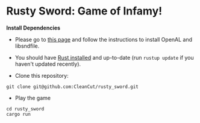 Rusty Sword: Game of Infamy!
============================

**Install Dependencies**

- Please go to [this page](https://github.com/jhasse/ears#building)
  and follow the instructions to install OpenAL and libsndfile.

- You should have [Rust installed](https://www.rust-lang.org/en-US/install.html)
  and up-to-date (run `rustup update` if you haven't updated recently).

- Clone this repository:

```
git clone git@github.com:CleanCut/rusty_sword.git
```

- Play the game

```
cd rusty_sword
cargo run
```
